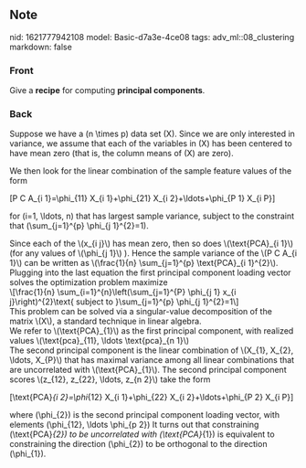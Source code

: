 ## Note
nid: 1621777942108
model: Basic-d7a3e-4ce08
tags: adv_ml::08_clustering
markdown: false

### Front
Give a <b>recipe</b> for computing <b>principal components</b>.

### Back
Suppose we have a \(n \times p\) data set \(X\). Since we are only interested in variance, we assume that each of the variables in \(X\) has been
centered to have mean zero (that is, the column means of \(X\) are zero).
<div>
</div><div>We then look for the linear combination of the sample feature values of the form

\[P C A_{i 1}=\phi_{11} X_{i 1}+\phi_{21} X_{i 2}+\ldots+\phi_{P 1} X_{i P}\]</div><div>
for \(i=1, \ldots, n\) that has largest sample variance, subject to the constraint that \(\sum_{j=1}^{p} \phi_{j 1}^{2}=1\).
</div><div>
</div><div>Since each of the \(x_{i j}\) has mean zero, then so does \(\text{PCA}_{i 1}\) (for any values of \(\phi_{j 1}\) ). Hence the sample variance of the \(P C A_{i 1}\) can be written as \(\frac{1}{n} \sum_{j=1}^{p} \text{PCA}_{i 1}^{2}\).
</div><div>
</div><div>Plugging into the last equation the first principal component loading vector solves the optimization problem
maximize </div><div>
</div><div>\[\frac{1}{n} \sum_{i=1}^{n}\left(\sum_{j=1}^{P} \phi_{j 1} x_{i j}\right)^{2}\text{ subject to }\sum_{j=1}^{p} \phi_{j 1}^{2}=1\]</div><div>
</div><div>This problem can be solved via a singular-value decomposition of the matrix \(X\), a standard technique in linear algebra.</div><div>
We refer to \(\text{PCA}_{1}\) as the first principal component, with realized
values \(\text{pca}_{11}, \ldots \text{pca}_{n 1}\)
</div><div>
</div><div>The second principal component is the linear combination of \(X_{1}, X_{2}, \ldots, X_{P}\) that has maximal variance among all linear combinations that are uncorrelated with \(\text{PCA}_{1}\).
The second principal component scores \(z_{12}, z_{22}, \ldots, z_{n 2}\) take the form

\[\text{PCA}_{i 2}=\phi_{12} X_{i 1}+\phi_{22} X_{i 2}+\ldots+\phi_{P 2} X_{i P}\]

where \(\phi_{2}\) is the second principal component loading vector, with elements \(\phi_{12}, \ldots \phi_{p 2}\)
It turns out that constraining \(\text{PCA}_{2}\) to be uncorrelated with \(\text{PCA}_{1}\) is equivalent to constraining the direction \(\phi_{2}\) to be orthogonal to the direction \(\phi_{1}\).</div>
